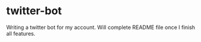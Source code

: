 # twitter-bot
Writing a twitter bot for my account. Will complete README file once I finish all features.

